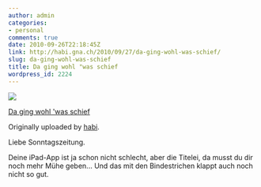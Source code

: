 ```yaml
---
author: admin
categories:
- personal
comments: true
date: 2010-09-26T22:18:45Z
link: http://habi.gna.ch/2010/09/27/da-ging-wohl-was-schief/
slug: da-ging-wohl-was-schief
title: Da ging wohl "was schief
wordpress_id: 2224
---
```


[![](http://farm5.static.flickr.com/4086/5027080923_40490971b3_m.jpg)](http://www.flickr.com/photos/habi/5027080923/)
   

 
  [Da ging wohl 'was schief](http://www.flickr.com/photos/habi/5027080923/)
    

  Originally uploaded by [habi](http://www.flickr.com/people/habi/).
 



Liebe Sonntagszeitung.  

Deine iPad-App ist ja schon nicht schlecht, aber die Titelei, da musst du dir noch mehr Mühe geben... Und das mit den Bindestrichen klappt auch noch nicht so gut.
  


